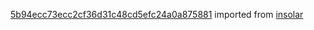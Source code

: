 [5b94ecc73ecc2cf36d31c48cd5efc24a0a875881](https://github.com/insolar/insolar/commit/5b94ecc73ecc2cf36d31c48cd5efc24a0a875881) imported from [insolar](https://github.com/insolar/insolar)
